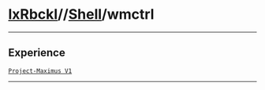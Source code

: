 # [lxRbckl](https://github.com/lxRbckl/lxRbckl/tree/main)//[Shell](https://github.com/lxRbckl/lxRbckl/tree/main/Shell)/wmctrl

---

## Experience
[`Project-Maximus V1`](https://github.com/lxRbckl/Project-Maximus/blob/V1/README.md)

---
